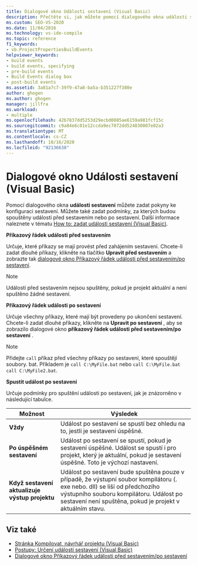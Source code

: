 ```yaml
---
title: Dialogové okno Události sestavení (Visual Basic)
description: Přečtěte si, jak můžete pomocí dialogového okna události sestavení zadat pokyny ke konfiguraci sestavení a podmínky, za kterých se spustí nějaké události před sestavením nebo po sestavení.
ms.custom: SEO-VS-2020
ms.date: 11/04/2016
ms.technology: vs-ide-compile
ms.topic: reference
f1_keywords:
- vb.ProjectPropertiesBuildEvents
helpviewer_keywords:
- build events
- build events, specifying
- pre-build events
- Build Events dialog box
- post-build events
ms.assetid: 3a81a7c7-39f9-47a8-ba5a-b351227f380e
author: ghogen
ms.author: ghogen
manager: jillfra
ms.workload:
- multiple
ms.openlocfilehash: 42b7837dd5253d29ecbd0085ae6159a981fcf15c
ms.sourcegitcommit: c9a84e6c01e12ccda9ec7072dd524830007e02a3
ms.translationtype: MT
ms.contentlocale: cs-CZ
ms.lasthandoff: 10/16/2020
ms.locfileid: "92136638"
---
```

# <a name="build-events-dialog-box-visual-basic"></a>Dialogové okno Události sestavení (Visual Basic)

Pomocí dialogového okna **události sestavení** můžete zadat pokyny ke konfiguraci sestavení. Můžete také zadat podmínky, za kterých budou spouštěny události před sestavením nebo po sestavení. Další informace naleznete v tématu [How to: zadat události sestavení (Visual Basic)](../../ide/how-to-specify-build-events-visual-basic.md).

**Příkazový řádek události před sestavením**

Určuje, které příkazy se mají provést před zahájením sestavení. Chcete-li zadat dlouhé příkazy, klikněte na tlačítko **Upravit před sestavením** a zobrazte tak [dialogové okno Příkazový řádek události před sestavením/po sestavení](../../ide/reference/pre-build-event-post-build-event-command-line-dialog-box.md).

> [!NOTE]
> Události před sestavením nejsou spuštěny, pokud je projekt aktuální a není spuštěno žádné sestavení.

**Příkazový řádek události po sestavení**

Určuje všechny příkazy, které mají být provedeny po ukončení sestavení. Chcete-li zadat dlouhé příkazy, klikněte na **Upravit po sestavení** , aby se zobrazilo dialogové okno **příkazový řádek události před sestavením/po sestavení** .

> [!NOTE]
> Přidejte `call` příkaz před všechny příkazy po sestavení, které spouštějí soubory. bat. Příkladem je `call C:\MyFile.bat` nebo `call C:\MyFile.bat call C:\MyFile2.bat`.

**Spustit událost po sestavení**

Určuje podmínky pro spuštění události po sestavení, jak je znázorněno v následující tabulce.

|Možnost|Výsledek|
|------------|------------|
|**Vždy**|Událost po sestavení se spustí bez ohledu na to, jestli je sestavení úspěšné.|
|**Po úspěšném sestavení**|Událost po sestavení se spustí, pokud je sestavení úspěšné. Událost se spustí i pro projekt, který je aktuální, pokud je sestavení úspěšné. Toto je výchozí nastavení.|
|**Když sestavení aktualizuje výstup projektu**|Událost po sestavení bude spuštěna pouze v případě, že výstupní soubor kompilátoru (. exe nebo. dll) se liší od předchozího výstupního souboru kompilátoru. Událost po sestavení není spuštěna, pokud je projekt v aktuálním stavu.|

## <a name="see-also"></a>Viz také

- [Stránka Kompilovat, návrhář projektu (Visual Basic)](../../ide/reference/compile-page-project-designer-visual-basic.md)
- [Postupy: Určení událostí sestavení (Visual Basic)](../../ide/how-to-specify-build-events-visual-basic.md)
- [Dialogové okno Příkazový řádek události před sestavením/po sestavení](../../ide/reference/pre-build-event-post-build-event-command-line-dialog-box.md)